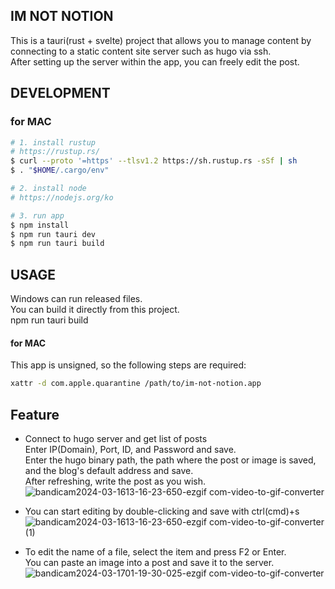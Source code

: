 ## IM NOT NOTION
This is a tauri(rust + svelte) project that allows you to manage content by connecting to a static content site server such as hugo via ssh.   
After setting up the server within the app, you can freely edit the post.   


## DEVELOPMENT
### for MAC
```zsh
# 1. install rustup
# https://rustup.rs/
$ curl --proto '=https' --tlsv1.2 https://sh.rustup.rs -sSf | sh
$ . "$HOME/.cargo/env"

# 2. install node
# https://nodejs.org/ko

# 3. run app
$ npm install
$ npm run tauri dev
$ npm run tauri build
```

## USAGE
Windows can run released files.   
You can build it directly from this project.   
npm run tauri build   

#### for MAC
This app is unsigned, so the following steps are required:
```bash
xattr -d com.apple.quarantine /path/to/im-not-notion.app
```


## Feature
* Connect to hugo server and get list of posts   
Enter IP(Domain), Port, ID, and Password and save.   
Enter the hugo binary path, the path where the post or image is saved, and the blog's default address and save.   
After refreshing, write the post as you wish.   
![bandicam2024-03-1613-16-23-650-ezgif com-video-to-gif-converter](https://github.com/parktest0325/im-not-notion/assets/52898964/3d386015-b63e-4a93-a18b-2a5b35349b34)

* You can start editing by double-clicking and save with ctrl(cmd)+s   
![bandicam2024-03-1613-16-23-650-ezgif com-video-to-gif-converter (1)](https://github.com/parktest0325/im-not-notion/assets/52898964/e9896ec0-0edf-434b-81a0-8e87ee18d778)

* To edit the name of a file, select the item and press F2 or Enter.    
You can paste an image into a post and save it to the server. 
![bandicam2024-03-1701-19-30-025-ezgif com-video-to-gif-converter](https://github.com/parktest0325/im-not-notion/assets/52898964/b9854bf4-06ca-4f88-b173-4259ee312799)
